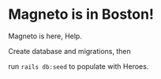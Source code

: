 # Magneto is in Boston!
Magneto is here, Help.

Create database and migrations, then

run `rails db:seed` to populate with Heroes.
